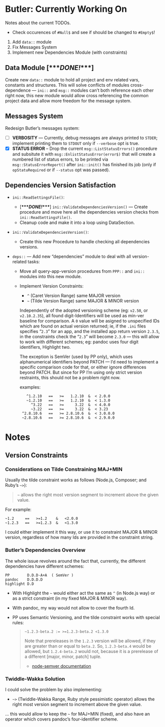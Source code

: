 # Butler: Currently Working On

Notes about the current TODOs.

  - Check occurences of `#Null$` and see if should be changed to `#Empty$`\!

<!-- end list -->

1.  Add `data::` module
2.  Fix Messages System
3.  Implement new Dependencies Module (with constraints)

## Data Module  \[**\*\*\**DONE\!*\*\*\***\]

Create new `data::` module to hold all project and env related vars, constants and structures. This will solve conflicts of modules cross-dependence — `ini::` and `msg::` modules can’t both reference each other right now, this new module would allow cross referencing the common project data and allow more freedom for the message system.

## Messages System

Redesign Butler’s messages system:

  - [ ] **VERBOSITY** — Currently, debug messages are always printed to `STDER`; implement printing them to `STDOUT` only if `--verbose` opt is true.
  - [x] **STATUS ERROR** – Drop the current `msg::ListStatusErrors()` procedure and subsitute it with `msg::EnlistStatusError(error$)` that will create a numbered list of status errors, to be printed via `msg::StatusErrorReport()` after `ini::init()` has finished its job (only if `opStatuRequired` or if `--status` opt was passed).

## Dependencies Version Satisfaction

  - `ini::ReadSettingsFile()`:
    
      - \[**\*\*\**DONE\!*\*\*\***\] `ini::ValidateDependenciesVersion()` — Create procedure and move here all the dependencies version checks from `ini::ReadSettingsFile()`.
      - Cleanup code and make it into a loop using DataSection.

  - `ini::ValidateDependenciesVersion()`:
    
      - Create this new Procedure to handle checking all dependencies versions.

  - `deps::` — Add new “dependencies” module to deal with all version-related tasks:
    
      - Move all query-app-version procedures from `PPP::` and `ini::` modules into this new module.
    
      - Implement Version Constraints:
        
          - `^` (Caret Version Range) same MAJOR version
          - `~` (Tilde Version Range) same MAJOR & MINOR version
        
        Independently of the adopted versioning scheme (eg: `v2.50`, or `v2.10.2.35`), all found digit-Identifiers will be used as min-ver baseline for comparison. A `0` value will be asigned to unspecified IDs which are found on actual version returned; ie, if the `.ini` files specifies “`2.3`” for an app, and the installed app return version `2.3.5`, in the constraints check the “`2.3`” will become `2.3.0` — this will allow to work with different schemes; eg: pandoc uses four digit identifiers, Highlight two.
        
        The exception is SemVer (used by PP only), which uses alphanumerical identifiers beyond PATCH — I’d need to implement a specific comparison code for that, or either ignore differences beyond PATCH. But since for PP I’m using only strict version restraints, this should not be a problem right now.
        
        examples:
        
        ``` 
           ^1.2.10   ==   >=   1.2.10  &  < 2.0.0
           ~1.2.10   ==   >=   1.2.10  &  < 1.3.0
             ^3.22   ==   >=     3.22  &  < 4.0.0
             ~3.22   ==   >=     3.22  &  < 3.23
         ^2.8.10.6   ==   >= 2.8.10.6  &  < 3.0.0.0
         ~2.8.10.6   ==   >= 2.8.10.6  &  < 2.9.0.0
        ```

# Notes

## Version Constraints

### Considerations on Tilde Constraining MAJ+MIN

Usually the tilde constraint works as follows (Node.js, Composer; and Ruby’s `~>`):

> `~` allows the right most version segment to increment above the given value.

For example:

    ~1.2     ==   >=1.2    &   <2.0.0
    ~1.2.3   ==   >=1.2.3  &   <1.3.0

I could either implement it this way, or use it to constraint MAJOR & MINOR version, regardless of how many Ids are provided in the constraint string.

### Butler’s Dependencies Overview

The whole issue revolves around the fact that, currently, the different dependencies have different schemes:

    PP        D.D.D-A+A  ( SemVer )
    pandoc    D.D.D.D
    highlight D.D

  - With Highlight the `~` would either act the same as `^` (in Node.js way) or as a strict constraint (in my fixed MAJOR & MINOR way).

  - With pandoc, my way would not allow to cover the fourth Id.

  - PP uses Semantic Versioning, and the tilde constraint works with special rules:
    
    > `~1.2.3-beta.2 := >=1.2.3-beta.2 <1.3.0`
    > 
    > Note that prereleases in the `1.2.3` version will be allowed, if they are greater than or equal to `beta.2`. So, `1.2.3-beta.4` would be allowed, but `1.2.4-beta.2` would not, because it is a prerelease of a different \[major, minor, patch\] tuple.
    > 
    >   - [node-semver documentation](https://github.com/npm/node-semver#tilde-ranges-123-12-1)

### Twiddle-Wakka Solution

I could solve the problem by also implementing:

  - `~>` (Twiddle-Wakka Range, Ruby style pessimistic operator) allows the right most version segment to increment above the given value.

… this would allow to keep the `~` for MAJ+MIN (fixed), and also have an operator which covers pandoc’s four-identifier scheme.
